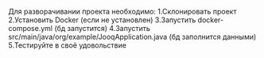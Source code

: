 Для разворачивании проекта необходимо:
1.Склонировать проект
2.Установить Docker (если не установлен)
3.Запустить docker-compose.yml (бд запустится)
4.Запустить src/main/java/org/example/JooqApplication.java (бд заполнится данными)
5.Тестируйте в своё удовольствие
